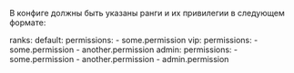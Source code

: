 В конфиге должны быть указаны ранги и их привилегии в следующем формате:

ranks:
  default:
    permissions:
      - some.permission
  vip:
    permissions:
      - some.permission
      - another.permission
  admin:
    permissions:
      - some.permission
      - another.permission
      - admin.permission
```
